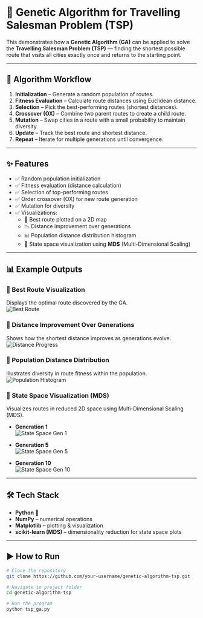 # 🚀 Genetic Algorithm for Travelling Salesman Problem (TSP)

This demonstrates how a **Genetic Algorithm (GA)** can be applied to solve the **Travelling Salesman Problem (TSP)** — finding the shortest possible route that visits all cities exactly once and returns to the starting point.

---

## 🧠 Algorithm Workflow
1. **Initialization** – Generate a random population of routes.  
2. **Fitness Evaluation** – Calculate route distances using Euclidean distance.  
3. **Selection** – Pick the best-performing routes (shortest distances).  
4. **Crossover (OX)** – Combine two parent routes to create a child route.  
5. **Mutation** – Swap cities in a route with a small probability to maintain diversity.  
6. **Update** – Track the best route and shortest distance.  
7. **Repeat** – Iterate for multiple generations until convergence.  

---

## ✨ Features
- ✅ Random population initialization  
- ✅ Fitness evaluation (distance calculation)  
- ✅ Selection of top-performing routes  
- ✅ Order crossover (OX) for new route generation  
- ✅ Mutation for diversity  
- ✅ Visualizations:  
  - 📍 Best route plotted on a 2D map  
  - 📉 Distance improvement over generations  
  - 📊 Population distance distribution histogram  
  - 🌌 State space visualization using **MDS** (Multi-Dimensional Scaling)  

---

## 📊 Example Outputs

### 🔹 Best Route Visualization  
Displays the optimal route discovered by the GA.  
![Best Route]([best_route.png](https://github.com/Samriddhi1520/Traveling-salesman-problem-using-Genetic-Algorithm/blob/main/images/best_route.png))  

### 🔹 Distance Improvement Over Generations  
Shows how the shortest distance improves as generations evolve.  
![Distance Progress](distance_progress.png)  

### 🔹 Population Distance Distribution  
Illustrates diversity in route fitness within the population.  
![Population Histogram](population_hist.png)  

### 🔹 State Space Visualization (MDS)  
Visualizes routes in reduced 2D space using Multi-Dimensional Scaling (MDS).  

- **Generation 1**  
  ![State Space Gen 1](state_space1.png)  

- **Generation 5**  
  ![State Space Gen 5](state_space5.png)  

- **Generation 10**  
  ![State Space Gen 10](state_space10.png)  

---

## 🛠️ Tech Stack
- **Python** 🐍  
- **NumPy** – numerical operations  
- **Matplotlib** – plotting & visualization  
- **scikit-learn (MDS)** – dimensionality reduction for state space plots  

---

## ▶️ How to Run

```bash
# Clone the repository
git clone https://github.com/your-username/genetic-algorithm-tsp.git

# Navigate to project folder
cd genetic-algorithm-tsp

# Run the program
python tsp_ga.py
